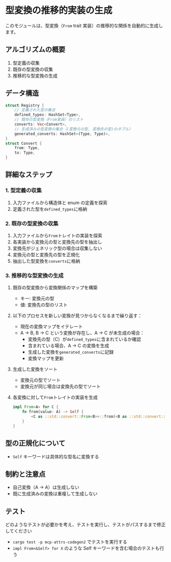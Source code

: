 # 型変換の推移的実装の生成

このモジュールは、型変換（`From` trait 実装）の推移的な関係を自動的に生成します。

## アルゴリズムの概要

1. 型定義の収集
2. 既存の型変換の収集
3. 推移的な型変換の生成

## データ構造

```rust
struct Registry {
    // 定義された型の集合
    defined_types: HashSet<Type>,
    // 既存の型変換（From実装）のリスト
    converts: Vec<Convert>,
    // 生成済みの型変換の集合（(変換元の型, 変換先の型)のタプル）
    generated_converts: HashSet<(Type, Type)>,
}
struct Convert {
    from: Type,
    to: Type,
}

```

## 詳細なステップ

### 1. 型定義の収集

1. 入力ファイルから構造体と enum の定義を探索
2. 定義された型を`defined_types`に格納

### 2. 既存の型変換の収集

1. 入力ファイルから`From`トレイトの実装を探索
2. 各実装から変換元の型と変換先の型を抽出し
3. 変換先がジェネリック型の場合は収集しない
4. 変換元の型と変換先の型を正規化
5. 抽出した型変換を`converts`に格納

### 3. 推移的な型変換の生成

1. 既存の型変換から変換関係のマップを構築

   - キー: 変換元の型
   - 値: 変換先の型のリスト

2. 以下のプロセスを新しい変換が見つからなくなるまで繰り返す：

   - 現在の変換マップをイテレート
   - A -> B, B -> C という変換が存在し、A -> C が未生成の場合：
     - 変換先の型（C）が`defined_types`に含まれているか確認
     - 含まれている場合、A -> C の変換を生成
     - 生成した変換を`generated_converts`に記録
     - 変換マップを更新

3. 生成した変換をソート

   - 変換元の型でソート
   - 変換元が同じ場合は変換先の型でソート

4. 各変換に対して`From`トレイトの実装を生成

   ```rust
   impl From<A> for C {
       fn from(value: A) -> Self {
           <C as ::std::convert::From<B>>::from(<B as ::std::convert::From<A>>::from(value))
       }
   }
   ```

## 型の正規化について

- `Self` キーワードは具体的な型名に変換する

## 制約と注意点

- 自己変換（A -> A）は生成しない
- 既に生成済みの変換は重複して生成しない

## テスト

どのようなテストが必要かを考え、テストを実行し、テストがパスするまで修正してください

- `cargo test -p mcp-attrs-codegen2` でテストを実行する
- `impl From<&Self> for X` のような Self キーワードを含む場合のテストも行う
